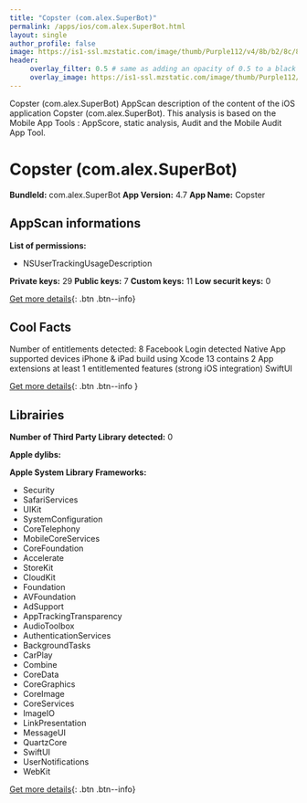 ```yaml
---
title: "Copster (com.alex.SuperBot)"
permalink: /apps/ios/com.alex.SuperBot.html
layout: single
author_profile: false
image: https://is1-ssl.mzstatic.com/image/thumb/Purple112/v4/8b/b2/8c/8bb28c8a-92ea-52e9-c7a0-b4a8b10264d4/AppIcon-1x_U007emarketing-0-7-0-P3-85-220.png/512x512bb.jpg
header: 
     overlay_filter: 0.5 # same as adding an opacity of 0.5 to a black background
     overlay_image: https://is1-ssl.mzstatic.com/image/thumb/Purple112/v4/8b/b2/8c/8bb28c8a-92ea-52e9-c7a0-b4a8b10264d4/AppIcon-1x_U007emarketing-0-7-0-P3-85-220.png/512x512bb.jpg
---
```

Copster (com.alex.SuperBot) AppScan description of the content of the iOS application Copster (com.alex.SuperBot). This analysis is based on the Mobile App Tools : AppScore, static analysis, Audit and the Mobile Audit App Tool.

# Copster (com.alex.SuperBot)

**BundleId:** com.alex.SuperBot
**App Version:** 4.7
**App Name:** Copster


## AppScan informations 

**List of permissions:** 
- NSUserTrackingUsageDescription
  
  
**Private keys:** 29
**Public keys:** 7
**Custom keys:** 11
**Low securit keys:** 0
  
[Get more details](/pricing.html){: .btn .btn--info}

## Cool Facts

Number of entitlements detected: 8
Facebook Login detected
Native App
supported devices iPhone & iPad
build using Xcode 13
contains 2 App extensions
at least 1 entitlemented features (strong iOS integration)
SwiftUI
  
[Get more details](/pricing.html){: .btn .btn--info }

## Librairies 
**Number of Third Party Library detected:** 0


**Apple dylibs:**


**Apple System Library Frameworks:**
- Security
- SafariServices
- UIKit
- SystemConfiguration
- CoreTelephony
- MobileCoreServices
- CoreFoundation
- Accelerate
- StoreKit
- CloudKit
- Foundation
- AVFoundation
- AdSupport
- AppTrackingTransparency
- AudioToolbox
- AuthenticationServices
- BackgroundTasks
- CarPlay
- Combine
- CoreData
- CoreGraphics
- CoreImage
- CoreServices
- ImageIO
- LinkPresentation
- MessageUI
- QuartzCore
- SwiftUI
- UserNotifications
- WebKit


  
[Get more details](/pricing.html){: .btn .btn--info}

